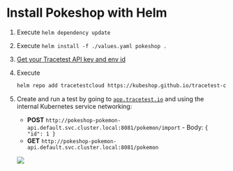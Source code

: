 # Install Pokeshop with Helm

1. Execute `helm dependency update`
2. Execute `helm install -f ./values.yaml pokeshop .`
3. [Get your Tracetest API key and env id](https://app.tracetest.io/retrieve-token)
4. Execute

    ```bash
    helm repo add tracetestcloud https://kubeshop.github.io/tracetest-cloud-charts --force-update && helm install agent tracetestcloud/tracetest-agent --set agent.apiKey=<TRACETEST_API_KEY> --set agent.environmentId=<TRACETEST_ENVIRONMENT_ID>
    ```

5. Create and run a test by going to [`app.tracetest.io`](https://app.tracetest.io) and using the internal Kubernetes service networking:

    - **POST** `http://pokeshop-pokemon-api.default.svc.cluster.local:8081/pokemon/import` - Body: `{ "id": 1 }`
    - **GET** `http://pokeshop-pokemon-api.default.svc.cluster.local:8081/pokemon`

    ![](https://res.cloudinary.com/djwdcmwdz/image/upload/v1724764008/docs/app.tracetest.io_organizations_ttorg_e66318ba6544b856_environments_ttenv_4b0e8945dbe5045a_test_tTFZ453Ig_run_9_selectedSpan_bb8ba205b42a8619_nylqid.png)
